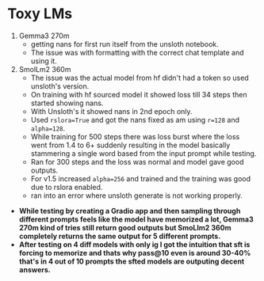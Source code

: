 # Toxy LMs


1. Gemma3 270m
   - getting nans for first run itself from the unsloth notebook.
   - The issue was with formatting with the correct chat template and using it.
3. SmolLm2 360m
   - The issue was the actual model from hf didn't had a <eos> token so used unsloth's version.
   - On training with hf sourced model it showed loss till 34 steps then started showing nans.
   - With Unsloth's it showed nans in 2nd epoch only.
   - Used `rslora=True` and got the nans fixed as am using `r=128` and `alpha=128`.
   - While training for 500 steps there was loss burst where the loss went from 1.4 to 6+ suddenly resulting in the model basically stammering a single word based from the input prompt while testing.
   - Ran for 300 steps and the loss was normal and model gave good outputs.
   - For v1.5 increased `alpha=256` and trained and the training was good due to rslora enabled.
   - ran into an error where unsloth generate is not working properly.


- **While testing by creating a Gradio app and then sampling through different prompts feels like the model have memorized a lot, Gemma3 270m kind of tries still return good outputs but SmoLlm2 360m completely returns the same output for 5 different prompts.**
- **After testing on 4 diff models with only ig I got the intuition that sft is forcing to memorize and thats why pass@10 even is around 30-40% that's in 4 out of 10 prompts the sfted models are outputing decent answers.**
